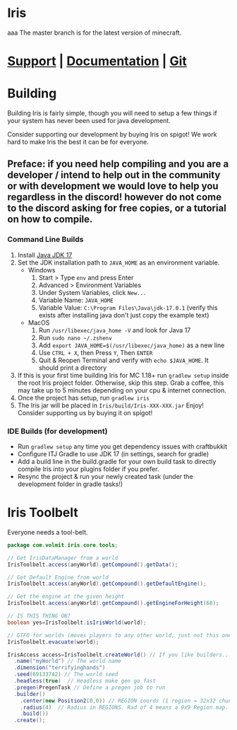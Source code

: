 # Iris
aaa
The master branch is for the latest version of minecraft.

# [Support](https://discord.gg/3xxPTpT) **|** [Documentation](https://docs.volmit.com/iris/) **|** [Git](https://github.com/IrisDimensions)

# Building

Building Iris is fairly simple, though you will need to setup a few things if your system has never been used for java
development.

Consider supporting our development by buying Iris on spigot! We work hard to make Iris the best it can be for everyone.

## Preface: if you need help compiling and you are a developer / intend to help out in the community or with development we would love to help you regardless in the discord! however do not come to the discord asking for free copies, or a tutorial on how to compile.

### Command Line Builds

1. Install [Java JDK 17](https://www.oracle.com/java/technologies/javase/jdk17-archive-downloads.html)
2. Set the JDK installation path to `JAVA_HOME` as an environment variable.
    * Windows
        1. Start > Type `env` and press Enter
        2. Advanced > Environment Variables
        3. Under System Variables, click `New...`
        4. Variable Name: `JAVA_HOME`
        5. Variable Value: `C:\Program Files\Java\jdk-17.0.1` (verify this exists after installing java don't just copy
           the example text)
    * MacOS
        1. Run `/usr/libexec/java_home -V` and look for Java 17
        2. Run `sudo nano ~/.zshenv`
        3. Add `export JAVA_HOME=$(/usr/libexec/java_home)` as a new line
        4. Use `CTRL + X`, then Press `Y`, Then `ENTER`
        5. Quit & Reopen Terminal and verify with `echo $JAVA_HOME`. It should print a directory
3. If this is your first time building Iris for MC 1.18+ run `gradlew setup` inside the root Iris project folder.
   Otherwise, skip this step. Grab a coffee, this may take up to 5 minutes depending on your cpu & internet connection.
4. Once the project has setup, run `gradlew iris`
5. The Iris jar will be placed in `Iris/build/Iris-XXX-XXX.jar` Enjoy! Consider supporting us by buying it on spigot!

### IDE Builds (for development)

* Run `gradlew setup` any time you get dependency issues with craftbukkit
* Configure ITJ Gradle to use JDK 17 (in settings, search for gradle)
* Add a build line in the build.gradle for your own build task to directly compile Iris into your plugins folder if you
  prefer.
* Resync the project & run your newly created task (under the development folder in gradle tasks!)

# Iris Toolbelt

Everyone needs a tool-belt.

```java
package com.volmit.iris.core.tools;

// Get IrisDataManager from a world
IrisToolbelt.access(anyWorld).getCompound().getData();

// Get Default Engine from world
IrisToolbelt.access(anyWorld).getCompound().getDefaultEngine();

// Get the engine at the given height
IrisToolbelt.access(anyWorld).getCompound().getEngineForHeight(68);

// IS THIS THING ON?
boolean yes=IrisToolbelt.isIrisWorld(world);

// GTFO for worlds (moves players to any other world, just not this one)
IrisToolbelt.evacuate(world);

IrisAccess access=IrisToolbelt.createWorld() // If you like builders...
  .name("myWorld") // The world name
  .dimension("terrifyinghands")
  .seed(69133742) // The world seed
  .headless(true)  // Headless make gen go fast
  .pregen(PregenTask // Define a pregen job to run
  .builder()
    .center(new Position2(0,0)) // REGION coords (1 region = 32x32 chunks)
    .radius(4)  // Radius in REGIONS. Rad of 4 means a 9x9 Region map.
    .build())
  .create();
```
